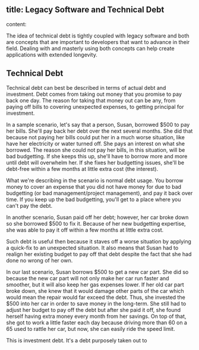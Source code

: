 title: Legacy Software and Technical Debt
---
content:

The idea of technical debt is tightly coupled with legacy software and both are concepts that are important to developers that want to advance in their field. Dealing with and masterly using both concepts can help create applications with extended longevity.

## Technical Debt

Technical debt can best be described in terms of actual debt and investment. Debt comes from taking out money that you promise to pay back one day. The reason for taking that money out can be any, from paying off bills to covering unexpected expenses, to getting principal for investment.

In a sample scenario, let's say that a person, Susan, borrowed $500 to pay her bills. She'll pay back her debt over the next several months. She did that because not paying her bills could put her in a much worse situation, like have her electricity or water turned off. She pays an interest on what she borrowed. The reason she could not pay her bills, in this situation, will be bad budgetting. If she keeps this up, she'll have to borrow more and more until debt will overwhelm her. If she fixes her budgetting issues, she'll be debt-free within a few months at little extra cost (the interest).

What we're describing in the scenario is normal debt usage. You borrow money to cover an expense that you did not have money for due to bad budgetting (or bad management/project management), and pay it back over time. If you keep up the bad budgetting, you'll get to a place where you can't pay the debt.

In another scenario, Susan paid off her debt; however, her car broke down so she borrowed $500 to fix it. Because of her new budgetting expertise, she was able to pay it off within a few months at little extra cost.

Such debt is useful then because it staves off a worse situation by applying a quick-fix to an unexpected situation. It also means that Susan had to realign her existing budget to pay off that debt despite the fact that she had done no wrong of her own.

In our last scenario, Susan borrows $500 to get a new car part. She did so because the new car part will not only make her car run faster and smoother, but it will also keep her gas expenses lower. If her old car part broke down, she knew that it would damage other parts of the car which would mean the repair would far exceed the debt. Thus, she invested the $500 into her car in order to save money in the long-term. She still had to adjust her budget to pay off the debt but after she paid it off, she found herself having extra money every month from her savings. On top of that, she got to work a little faster each day because driving more than 60 on a 65 used to rattle her car, but now, she can easily ride the speed limit.

This is investment debt. It's a debt purposely taken out to
